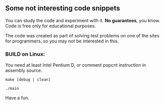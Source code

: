 ## Some not interesting code snippets

You can study the code and experiment with it. __No guarantees__, you know. Code is free only for educational purposes.

The code was created as part of solving test problems on one of the sites for programmers, so you may not be interested in this.

### BUILD on Linux:

You need at least Intel Pentium D, or comment popcnt instruction in assembly source.

```
make [debug | clean]

./main
```

Have a fun.
